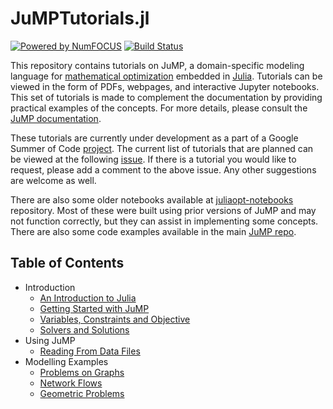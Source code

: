 # JuMPTutorials.jl

[![Powered by NumFOCUS](https://img.shields.io/badge/powered%20by-NumFOCUS-orange.svg?style=flat&colorA=E1523D&colorB=007D8A)](http://numfocus.org)
[![Build Status](https://travis-ci.com/barpit20/JuMPTutorials.jl.svg?branch=master)](https://travis-ci.com/barpit20/JuMPTutorials.jl)

This repository contains tutorials on JuMP, a domain-specific modeling language for [mathematical optimization](http://en.wikipedia.org/wiki/Mathematical_optimization) embedded in [Julia](http://julialang.org/). Tutorials can be viewed in the form of PDFs, webpages, and interactive Jupyter notebooks. This set of tutorials is made to complement the documentation by providing practical examples of the concepts. For more details, please consult the [JuMP documentation](http://www.juliaopt.org/JuMP.jl/v0.19.1/).

These tutorials are currently under development as a part of a Google Summer of Code [project](https://summerofcode.withgoogle.com/projects/#5903911565656064). The current list of tutorials that are planned can be viewed at the following [issue](https://github.com/barpit20/JuMPTutorials.jl/issues/1). If there is a tutorial you would like to request, please add a comment to the above issue. Any other suggestions are welcome as well.

There are also some older notebooks available at [juliaopt-notebooks](https://github.com/JuliaOpt/juliaopt-notebooks) repository. Most of these were built using prior versions of JuMP and may not function correctly, but they can assist in implementing some concepts. There are also some code examples available in the main [JuMP repo](https://github.com/JuliaOpt/JuMP.jl/tree/release-0.19/examples).

## Table of Contents

- Introduction
  - [An Introduction to Julia](http://arpitbhatia.me/JuMPTutorials.jl/html/introduction/an_introduction_to_julia.html)
  - [Getting Started with JuMP](http://arpitbhatia.me/JuMPTutorials.jl/html/introduction/getting_started_with_JuMP.html)
  - [Variables, Constraints and Objective](http://arpitbhatia.me/JuMPTutorials.jl/html/introduction/variables_constraints_objective.html)
  - [Solvers and Solutions](http://arpitbhatia.me/JuMPTutorials.jl/html/introduction/solvers_and_solutions.html)
- Using JuMP
  - [Reading From Data Files](http://arpitbhatia.me/JuMPTutorials.jl/html/using_JuMP/reading_from_data_files.html)
- Modelling Examples
  - [Problems on Graphs](http://arpitbhatia.me/JuMPTutorials.jl/html/modelling/problems_on_graphs.html)
  - [Network Flows](http://arpitbhatia.me/JuMPTutorials.jl/html/modelling/network_flows.html)
  - [Geometric Problems](http://arpitbhatia.me/JuMPTutorials.jl/html/modelling/geometric_problems.html)
